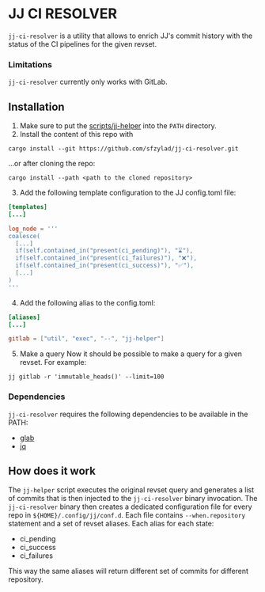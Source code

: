 # JJ CI RESOLVER

`jj-ci-resolver` is a utility that allows to enrich JJ's commit history with
the status of the CI pipelines for the given revset.

### Limitations

`jj-ci-resolver` currently only works with GitLab.


## Installation
1. Make sure to put the [scripts/jj-helper](./scripts/jj-helper) into the `PATH`
directory.
2. Install the content of this repo with
```shell
cargo install --git https://github.com/sfzylad/jj-ci-resolver.git
```

…or after cloning the repo:
```shell
cargo install --path <path to the cloned repository>
```

3. Add the following template configuration to the JJ config.toml file:
```toml
[templates]
[...]

log_node = '''
coalesce(
  [...]
  if(self.contained_in("present(ci_pending)"), "⌛"),
  if(self.contained_in("present(ci_failures)"), "❌"),
  if(self.contained_in("present(ci_success)"), "✅"),
  [...]
)
'''
```

4. Add the following alias to the config.toml:
```toml
[aliases]
[...]

gitlab = ["util", "exec", "--", "jj-helper"]
```

5. Make a query
Now it should be possible to make a query for a given revset. For example:

```shell
jj gitlab -r 'immutable_heads()' --limit=100
```

### Dependencies
`jj-ci-resolver` requires the following dependencies to be available in the PATH:
- [glab](https://docs.gitlab.com/editor_extensions/gitlab_cli/)
- [jq](https://jqlang.org/)


## How does it work
The `jj-helper` script executes the original revset query and generates a list
of commits that is then injected to the `jj-ci-resolver` binary invocation. The
`jj-ci-resolver` binary then creates a dedicated configuration file for every
repo in `${HOME}/.config/jj/conf.d`. Each file contains `--when.repository`
statement and a set of revset aliases. Each alias for each state:
- ci_pending
- ci_success
- ci_failures

This way the same aliases will return different set of commits for different
repository.


